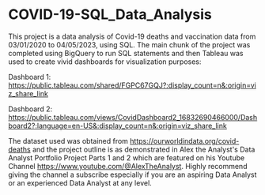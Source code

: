 # COVID-19-SQL_Data_Analysis

This project is a data analysis of Covid-19 deaths and vaccination data from 03/01/2020 to 04/05/2023, using SQL. The main chunk of the project was completed using BigQuery to run SQL statements and then Tableau was used to create vivid dashboards for visualization purposes: 

Dashboard 1: https://public.tableau.com/shared/FGPC67GQJ?:display_count=n&:origin=viz_share_link

Dashboard 2: https://public.tableau.com/views/CovidDashboard2_16832690466000/Dashboard2?:language=en-US&:display_count=n&:origin=viz_share_link

The dataset used was obtained from https://ourworldindata.org/covid-deaths and the project outline is as demonstrated in Alex the Analyst's Data Analyst Portfolio Project Parts 1 and 2 which are featured on his Youtube Channel https://www.youtube.com/@AlexTheAnalyst. Highly recommend giving the channel a subscribe especially if you are an aspiring Data Analyst or an experienced Data Analyst at any level.
